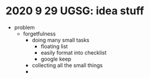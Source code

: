 # 2020 9 29 UGSG: idea stuff

- problem 
  - forgetfulness
    - doing many small tasks
      - floating list
      - easily format into checklist
      - google keep
    - collecting all the small things
    - 